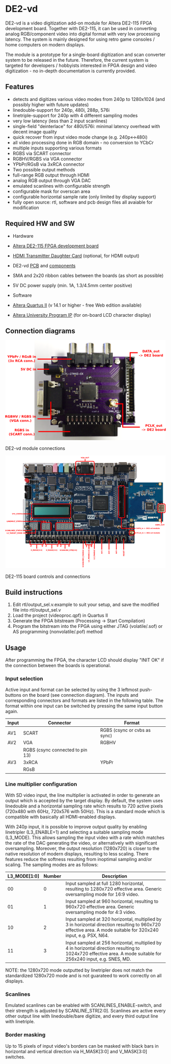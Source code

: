 DE2-vd
==============

DE2-vd is a video digitization add-on module for Altera DE2-115 FPGA development board. Together with DE2-115, it can be used in converting analog RGB/component video into digital format with very low processing latency. The system is mainly designed for using retro game consoles / home computers on modern displays.

The module is a prototype for a single-board digitization and scan converter system to be released in the future. Therefore, the current system is targeted for developers / hobbyists interested in FPGA design and video digitization - no in-depth documentation is currently provided.


Features
--------------
* detects and digitizes various video modes from 240p to 1280x1024 (and possibly higher with future updates)
* linedouble-support for 240p, 480i, 288p, 576i
* linetriple-support for 240p with 4 different sampling modes
* very low latency (less than 2 input scanlines)
* single-field "deinterlace" for 480i/576i: minimal latency overhead with decent image quality
* quick recover from input video mode change (e.g. 240p<->480i)
* all video processing done in RGB domain - no conversion to YCbCr
* multiple inputs supporting various formats
 * RGBS via SCART connector
 * RGBHV/RGBS via VGA connector
 * YPbPr/RGsB via 3xRCA connector
* Two possible output methods
 * full-range RGB output through HDMI
 * analog RGB output through VGA DAC
* emulated scanlines with configurable strength
* configurable mask for overscan area
* configurable horizontal sample rate (only limited by display support)
* fully open source: rtl, software and pcb design files all avaiable for modification


Required HW and SW
---------------------------------------------------
* Hardware
 * [Altera DE2-115 FPGA development board](http://www.terasic.com.tw/cgi-bin/page/archive.pl?Language=English&CategoryNo=139&No=502)
 * [HDMI Transmitter Daughter Card](http://www.terasic.com.tw/cgi-bin/page/archive.pl?Language=English&CategoryNo=66&No=582) (optional, for HDMI output)
 * DE2-vd [PCB](https://oshpark.com/shared_projects/yam1ykak) and [components](pcb/BOM_mouser.xls)
 * SMA and 2x20 ribbon cables between the boards (as short as possible)
 * 5V DC power supply (min. 1A, 1.3/4.5mm center positive)

* Software
 * [Altera Quartus II](http://dl.altera.com/?edition=web) (v 14.1 or higher - free Web edition available)
 * [Altera University Program IP](http://www.altera.com/education/univ/software/upds/unv-upds.html) (for on-board LCD character display)


Connection diagrams
------------------------------
[![DE2-vd module connections](img/de2-vd_module_small.png)](img/de2-vd_module.png)

DE2-vd module connections


[![DE2-115 board connections](img/de2_board_small.png)](img/de2_board.png)

DE2-115 board controls and connections


Build instructions
--------------------------
1. Edit rtl/output_sel.v.example to suit your setup, and save the modified file into rtl/output_sel.v
2. Load the project (videoproc.qpf) in Quartus II
3. Generate the FPGA bitstream (Processing -> Start Compilation)
4. Program the bitstream into the FPGA using either JTAG (volatile/.sof) or AS programming (nonvolatile/.pof) method


Usage
--------------------------
After programming the FPGA, the character LCD should display "INIT OK" if the connection between the boards is operational.


### Input selection ###

Active input and format can be selected by using the 3 leftmost push-buttons on the board (see connection diagram). The inputs and corresponding connectors and formats are listed in the following table. The format within one input can be switched by pressing the same input button again.

Input | Connector | Format
------| ----------|-------
AV1 | SCART | RGBS (csync or cvbs as sync)
AV2 | VGA | RGBHV
 |  | RGBS (csync connected to pin 13)
AV3 | 3xRCA | YPbPr
 | | RGsB


### Line multiplier configuration ###

With SD video input, the line multiplier is activated in order to generate an output which is accepted by the target display. By default, the system uses linedouble and a horizontal sampling rate which results to 720 active pixels (720x480 with 60Hz, 720x576 with 50Hz). This is a standard mode which is compatible with basically all HDMI-enabled displays.

With 240p input, it is possible to improve output quality by enabling linetripler (L3_ENABLE=1) and selecting a suitable sampling mode (L3_MODE). This allows sampling the input video with a rate which matches the rate of the DAC generating the video, or alternatively with significant oversampling. Moreover, the output resolution (1280x720) is closer to the native resolution of modern displays, resulting to less scaling. There features reduce the softness resulting from inoptimal sampling and/or scaling. The sampling modes are as follows:

L3_MODE[1:0] | Number | Description
------- | ------------|------------
00 | 0 | Input sampled at full 1280 horizontal, resulting to 1280x720 effective area. Generic oversampling mode for 16:9 video.
01 | 1 | Input sampled at 960 horizontal, resulting to 960x720 effective area. Generic oversampling mode for 4:3 video.
10 | 2 | Input sampled at 320 horizontal, multiplied by 3 in horizontal direction resulting to 960x720 effective area. A mode suitable for 320x240 input, e.g. PSX, N64.
11 | 3 | Input sampled at 256 horizontal, multiplied by 4 in horizontal direction resulting to 1024x720 effective area. A mode suitable for 256x240 input, e.g. SNES, MD.

NOTE: the 1280x720 mode outputted by linetripler does not match the standardized 1280x720 mode and is not guarateed to work correctly on all displays.


### Scanlines ###

Emulated scanlines can be enabled with SCANLINES_ENABLE-switch, and their strength is adjusted by SCANLINE_STR[2:0]. Scanlines are active every other output line with linedouble/bare digitize, and every third output line with linetriple.


### Border masking ###

Up to 15 pixels of input video's borders can be masked with black bars in horizontal and vertical direction via H_MASK[3:0] and V_MASK[3:0] switches.
